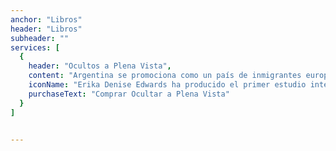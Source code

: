 ```yaml
---
anchor: "Libros"
header: "Libros"
subheader: ""
services: [
  {
    header: "Ocultos a Plena Vista",
    content: "Argentina se promociona como un país de inmigrantes europeos. Esto lo convierte en una excepción a otros países latinoamericanos, que tienen una herencia más mixta (africana, india, europea). Escondidos a plena vista: las mujeres negras, la ley y la creación de una República Argentina Blanca rastrea los orígenes de lo que algunos argentinos blancos caracterizan erróneamente como una 'desaparición negra' al profundizar en la vida íntima de las mujeres negras y explicar cómo contribuyeron a la haciendo de una Argentina 'blanca'.",
    iconName: "Erika Denise Edwards ha producido el primer estudio integral en inglés de la historia de los afrodescendientes fuera de Buenos Aires en los períodos colonial tardío y republicano temprano, con un enfoque en cómo estas mujeres buscaron la blancura para mejorar sus vidas y la de sus hijos.",
    purchaseText: "Comprar Ocultar a Plena Vista"
  }
]


---
```

